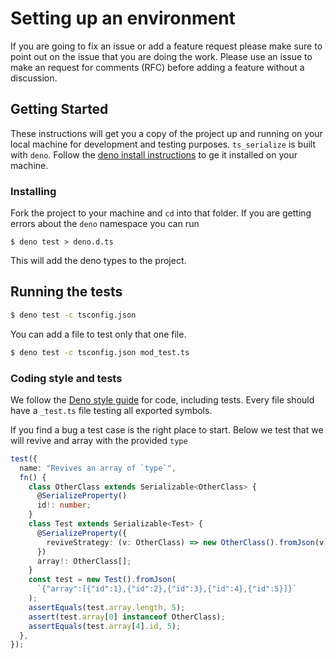 # Setting up an environment

If you are going to fix an issue or add a feature request please make sure to
point out on the issue that you are doing the work. Please use an issue to make
an request for comments (RFC) before adding a feature without a discussion.

## Getting Started

These instructions will get you a copy of the project up and running on your local machine for development and testing purposes. `ts_serialize` is built with `deno`. Follow the [deno install instructions](https://github.com/denoland/deno_install) to ge it installed on your machine.

### Installing

Fork the project to your machine and `cd` into that folder. If you are getting errors about the
`deno` namespace you can run

```
$ deno test > deno.d.ts
```

This will add the deno types to the project.

## Running the tests

```bash
$ deno test -c tsconfig.json
```

You can add a file to test only that one file.

```bash
$ deno test -c tsconfig.json mod_test.ts
```

### Coding style and tests

We follow the [Deno style guide](https://deno.land/manual/contributing/style_guide)
for code, including tests. Every file should have a `_test.ts` file testing all exported symbols.

If you find a bug a test case is the right place to start. Below we test that we will revive
and array with the provided `type`

```ts
test({
  name: "Revives an array of `type`",
  fn() {
    class OtherClass extends Serializable<OtherClass> {
      @SerializeProperty()
      id!: number;
    }
    class Test extends Serializable<Test> {
      @SerializeProperty({
        reviveStrategy: (v: OtherClass) => new OtherClass().fromJson(v),
      })
      array!: OtherClass[];
    }
    const test = new Test().fromJson(
      `{"array":[{"id":1},{"id":2},{"id":3},{"id":4},{"id":5}]}`
    );
    assertEquals(test.array.length, 5);
    assert(test.array[0] instanceof OtherClass);
    assertEquals(test.array[4].id, 5);
  },
});
```
